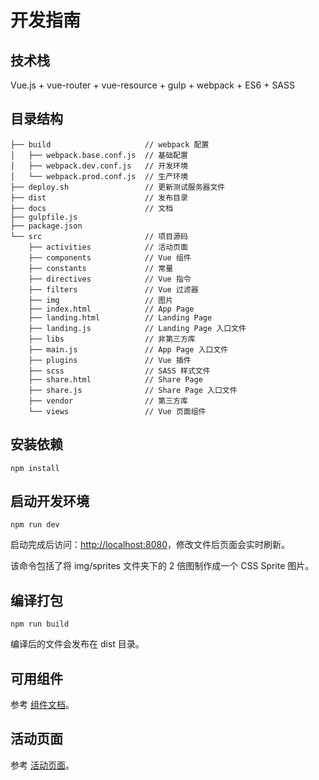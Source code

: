 # 开发指南

## 技术栈

Vue.js + vue-router + vue-resource + gulp + webpack + ES6 + SASS


## 目录结构

```
├── build                     // webpack 配置
│   ├── webpack.base.conf.js  // 基础配置
│   ├── webpack.dev.conf.js   // 开发环境
│   └── webpack.prod.conf.js  // 生产环境
├── deploy.sh                 // 更新测试服务器文件
├── dist                      // 发布目录
├── docs                      // 文档
├── gulpfile.js
├── package.json
└── src                       // 项目源码
    ├── activities            // 活动页面
    ├── components            // Vue 组件
    ├── constants             // 常量
    ├── directives            // Vue 指令
    ├── filters               // Vue 过滤器
    ├── img                   // 图片
    ├── index.html            // App Page
    ├── landing.html          // Landing Page
    ├── landing.js            // Landing Page 入口文件
    ├── libs                  // 非第三方库
    ├── main.js               // App Page 入口文件
    ├── plugins               // Vue 插件
    ├── scss                  // SASS 样式文件
    ├── share.html            // Share Page
    ├── share.js              // Share Page 入口文件
    ├── vendor                // 第三方库
    └── views                 // Vue 页面组件
```


## 安装依赖

```
npm install
```


## 启动开发环境

```
npm run dev
```

启动完成后访问：[http://localhost:8080](http://localhost:8080)，修改文件后页面会实时刷新。

该命令包括了将 img/sprites 文件夹下的 2 倍图制作成一个 CSS Sprite 图片。


## 编译打包

```
npm run build
```

编译后的文件会发布在 dist 目录。

## 可用组件

参考 [组件文档](vue-components.md)。

## 活动页面

参考 [活动页面](activity-page.md)。